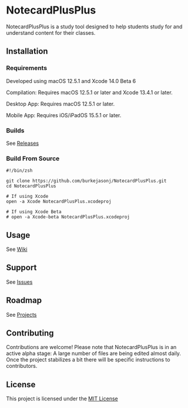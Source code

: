 # NotecardPlusPlus

NotecardPlusPlus is a study tool designed to help students study for and understand content for their classes.

## Installation

### Requirements
Developed using macOS 12.5.1 and Xcode 14.0 Beta 6

Compilation: Requires macOS 12.5.1 or later and Xcode 13.4.1 or later.

Desktop App: Requires macOS 12.5.1 or later.

Mobile App: Requires iOS/iPadOS 15.5.1 or later.

### Builds
See [Releases](https://github.com/burkejasonj/NotecardPlusPlus/releases)

### Build From Source
```
#!/bin/zsh

git clone https://github.com/burkejasonj/NotecardPlusPlus.git
cd NotecardPlusPlus

# If using Xcode
open -a Xcode NotecardPlusPlus.xcodeproj

# If using Xcode Beta
# open -a Xcode-beta NotecardPlusPlus.xcodeproj
```

## Usage

See [Wiki](https://github.com/burkejasonj/NotecardPlusPlus/wiki)

## Support

See [Issues](https://github.com/burkejasonj/NotecardPlusPlus/issues)

## Roadmap

See [Projects](https://github.com/burkejasonj/NotecardPlusPlus/projects)

## Contributing

Contributions are welcome! Please note that NotecardPlusPlus is in an active alpha stage: A large number of files are being edited almost daily. Once the project stabilizes a bit there will be specific instructions to contributors.

## License

This project is licensed under the [MIT License](https://github.com/burkejasonj/NotecardPlusPlus/blob/main/LICENSE.md)

